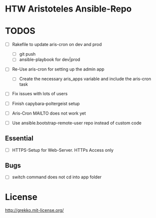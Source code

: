# HTW Aristoteles Ansible-Repo

# TODOS
- [ ] Rakefile to update aris-cron on dev and prod
  - [ ] git push
  - [ ] ansible-playbook for dev|prod
- [ ] Re-Use aris-cron for setting up the admin app
  - [ ] Create the necessary aris_apps variable and include the aris-cron task
- [ ] Fix issues with lots of users
- [ ] Finish capybara-poltergeist setup
- [ ] Aris-Cron MAILTO does not work yet
- [ ] Use ansible.bootstrap-remote-user repo instead of custom code


## Essential
- [ ] HTTPS-Setup for Web-Server. HTTPs Access only


## Bugs
- [ ] switch command does not cd into app folder

# License
http://grekko.mit-license.org/
